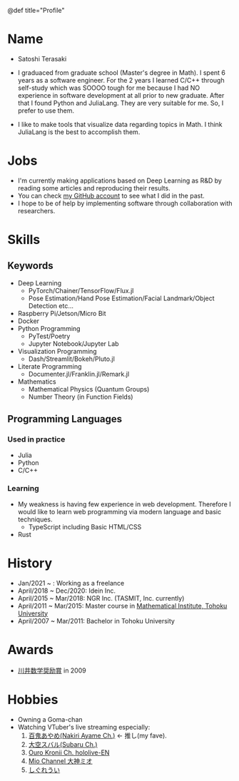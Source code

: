 @def title="Profile"

# Name

- Satoshi Terasaki

- I graduaced from graduate school (Master's degree in Math). I spent 6 years as a software engineer. For the 2 years I learned C/C++ through self-study which was SOOOO tough for me because I had NO experience in software development at all prior to new graduate. After that I found Python and JuliaLang. They are very suitable for me. So, I prefer to use them. 
- I like to make tools that visualize data regarding topics in Math. I think JuliaLang is the best to accomplish them.
# Jobs

- I'm currently making applications based on Deep Learning as R&D by reading some articles and reproducing their results. 
- You can check [my GitHub account](https://github.com/terasakisatoshi) to see what I did in the past.
- I hope to be of help by implementing software through collaboration with researchers.

# Skills

## Keywords

- Deep Learning 
  - PyTorch/Chainer/TensorFlow/Flux.jl
  - Pose Estimation/Hand Pose Estimation/Facial Landmark/Object Detection etc...
- Raspberry Pi/Jetson/Micro Bit
- Docker
- Python Programming
  - PyTest/Poetry
  - Jupyter Notebook/Jupyter Lab
- Visualization Programming
  - Dash/Streamlit/Bokeh/Pluto.jl
- Literate Programming
  - Documenter.jl/Franklin.jl/Remark.jl
- Mathematics
  - Mathematical Physics (Quantum Groups)
  - Number Theory (in Function Fields)

## Programming Languages

### Used in practice

- Julia
- Python
- C/C++

### Learning

- My weakness is having few experience in web development. Therefore I would like to learn web programming via modern language and basic techniques.
  - TypeScript including Basic HTML/CSS
- Rust

# History

- Jan/2021 ~ : Working as a freelance
- April/2018 ~ Dec/2020:  Idein Inc.
- April/2015 ~ Mar/2018:  NGR Inc. (TASMIT, Inc. currently)
- April/2011 ~ Mar/2015:  Master course in [Mathematical Institute, Tohoku University](https://www.sci.tohoku.ac.jp/english/department/)
- April/2007 ~ Mar/2011:  Bachelor in Tohoku University 

# Awards

- [川井数学奨励賞](http://kawai-zaidan.or.jp/Kawai-BSc-E.pdf) in 2009

# Hobbies

- Owning a Goma-chan
- Watching VTuber's live streaming especially:
  1. [百鬼あやめ(Nakiri Ayame Ch.)](https://www.youtube.com/channel/UC7fk0CB07ly8oSl0aqKkqFg) $\leftarrow$ 推し(my fave).
  1. [大空スバル(Subaru Ch.)](https://www.youtube.com/channel/UCvzGlP9oQwU--Y0r9id_jnA)
  1. [Ouro Kronii Ch. hololive-EN](https://www.youtube.com/channel/UCmbs8T6MWqUHP1tIQvSgKrg)
  1. [Mio Channel 大神ミオ](https://www.youtube.com/channel/UCp-5t9SrOQwXMU7iIjQfARg)
  1. [しぐれうい](https://www.youtube.com/channel/UCt30jJgChL8qeT9VPadidSw)
